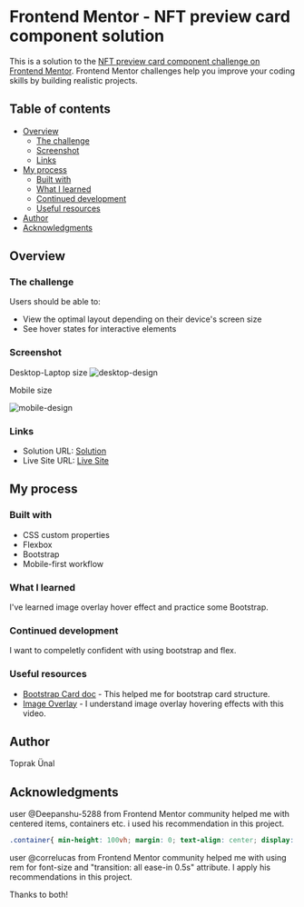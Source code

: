 # Frontend Mentor - NFT preview card component solution

This is a solution to the [NFT preview card component challenge on Frontend Mentor](https://www.frontendmentor.io/challenges/nft-preview-card-component-SbdUL_w0U). Frontend Mentor challenges help you improve your coding skills by building realistic projects. 

## Table of contents

- [Overview](#overview)
  - [The challenge](#the-challenge)
  - [Screenshot](#screenshot)
  - [Links](#links)
- [My process](#my-process)
  - [Built with](#built-with)
  - [What I learned](#what-i-learned)
  - [Continued development](#continued-development)
  - [Useful resources](#useful-resources)
- [Author](#author)
- [Acknowledgments](#acknowledgments)


## Overview

### The challenge

Users should be able to:

- View the optimal layout depending on their device's screen size
- See hover states for interactive elements

### Screenshot

Desktop-Laptop size
![desktop-design](https://user-images.githubusercontent.com/58954367/191055721-aeb991f9-8e70-4712-a6a5-02eddd7cf254.jpg)

Mobile size

![mobile-design](https://user-images.githubusercontent.com/58954367/191056065-22b3834e-24b1-4abc-9cc2-78d50fad9f5f.png)


### Links

- Solution URL: [Solution](https://your-solution-url.com)
- Live Site URL: [Live Site](https://toprakunal.github.io/Nft-Preview-Card/)

## My process

### Built with

- CSS custom properties
- Flexbox
- Bootstrap
- Mobile-first workflow


### What I learned

I've learned image overlay hover effect and practice some Bootstrap.


### Continued development

I want to compeletly confident with using bootstrap and flex.


### Useful resources

- [Bootstrap Card doc]([https://www.example.com](https://getbootstrap.com/docs/4.0/components/card/)) - This helped me for bootstrap card structure. 
- [Image Overlay]([https://www.example.com](https://www.youtube.com/watch?v=exb2ab72Xhs)) - I understand image overlay hovering effects with this video.



## Author
Toprak Ünal

## Acknowledgments
user @Deepanshu-5288  from Frontend Mentor community helped me with centered items, containers etc. i used his recommendation in this project.

```css
.container{ min-height: 100vh; margin: 0; text-align: center; display: flex; align-items: center; justify-content: center; )
```

user @correlucas from Frontend Mentor community helped me with using rem for font-size and "transition: all ease-in 0.5s" attribute. I apply his recommendations in this project. 


Thanks to both!

